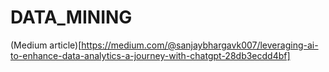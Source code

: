 # DATA_MINING
(Medium article)[https://medium.com/@sanjaybhargavk007/leveraging-ai-to-enhance-data-analytics-a-journey-with-chatgpt-28db3ecdd4bf]
